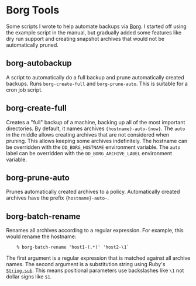 # Borg Tools

Some scripts I wrote to help automate backups via [Borg](https://www.borgbackup.org/). I started off using the example script in the manual, but gradually added some features like dry run support and creating snapshot archives that would not be automatically pruned.

## borg-autobackup

A script to automatically do a full backup and prune automatically created backups. Runs `borg-create-full` and `borg-prune-auto`. This is suitable for a cron job script.

## borg-create-full

Creates a "full" backup of a machine, backing up all of the most important directories. By default, it names archives `{hostname}-auto-{now}`. The `auto` in the middle allows creating archives that are not considered when pruning. This allows keeping some archives indefinitely. The hostname can be overridden with the `DD_BORG_HOSTNAME` environment variable. The `auto` label can be overridden with the `DD_BORG_ARCHIVE_LABEL` environment variable.

## borg-prune-auto

Prunes automatically created archives to a policy. Automatically created archives have the prefix `{hostname}-auto-`.

## borg-batch-rename

Renames all archives according to a regular expression. For example, this would rename the hostname:

        % borg-batch-rename 'host1-(.*)' 'host2-\1`

The first argument is a regular expression that is matched against all archive names. The second argument is a substitution string using Ruby's [`String.sub`](https://ruby-doc.org/core-2.2.0/String.html#method-i-sub). This means positional parameters use backslashes like `\1` not dollar signs like `$1`.